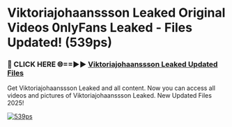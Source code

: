 # Viktoriajohaanssson Leaked Original Videos 0nlyFans Leaked - Files Updated! (539ps)

<h3>🔴 CLICK HERE 🌐==►► <a href="https://tinyurl.com/ehrbuxhb" rel="nofollow">Viktoriajohaanssson Leaked Updated Files</a></h3>

Get Viktoriajohaanssson Leaked and all content. Now you can access all videos and pictures of Viktoriajohaanssson Leaked. New Updated Files 2025!

[![539ps](https://i.imgur.com/lVYEuWS.gif)](https://tinyurl.com/ehrbuxhb)
